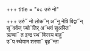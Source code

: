 +++
title = "०८ उरुं नो"

+++
उरुं᳓ नो लोक᳓म् अ᳓नु नेषि विद्वा᳓न्  
सु᳓वर्वज् ज्यो᳓तिर् अ᳓भयं सुअस्ति᳓  
ऋष्वा᳓ त इन्द्र स्थ᳓विरस्य बाहू᳓  
उ᳓प स्थेयाम शरणा᳓ बृह᳓न्ता